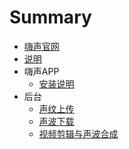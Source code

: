 # Summary
* [嗨声官网](http://www.highsheng.com)
* [说明](README.md)
* 嗨声APP
  * [安装说明](app/install.md)
* 后台
  * [声纹上传](admin/voiceprint.md)
  * [声波下载](admin/sonic-wave.md)
  * [视频剪辑与声波合成](admin/pr.md) 

